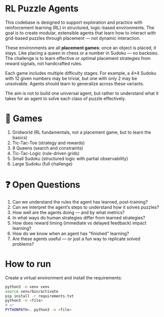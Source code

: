# RL Puzzle Agents

This codebase is designed to support exploration and practice with reinforcement learning (RL) in structured, logic-based environments. The goal is to create modular, extensible agents that learn how to interact with grid-based puzzles through placement — not dynamic interaction.

These environments are all **placement games**: once an object is placed, it stays. Like placing a queen in chess or a number in Sudoku — no backsies. The challenge is to learn effective or optimal placement strategies from reward signals, not handcrafted rules.

Each game includes multiple difficulty stages. For example, a 4×4 Sudoku with 12 given numbers may be trivial, but one with only 2 may be unsolvable. Agents should learn to generalize across these variants.

The aim is not to build one universal agent, but rather to understand what it takes for an agent to solve each class of puzzle effectively.

# 🧩 Games

1. Gridworld (RL fundamentals, not a placement game, but to learn the basics)
2. Tic-Tac-Toe (strategy and rewards)
3. 8 Queens (search and constraints)
4. Tic-Tac-Logic (rule-driven grids)
5. Small Sudoku (structured logic with partial observability)
6. Large Sudoku (full challenge)

# ❓ Open Questions

1. Can we understand the rules the agent has learned, post-training?
2. Can we interpret the agent’s steps to understand how it solves puzzles?
3. How well are the agents doing — and by what metrics?
4. In what ways do human strategies differ from learned strategies?
5. How does reward timing (immediate vs delayed feedback) impact learning?
6. How do we know when an agent has "finished" learning?
7. Are these agents useful — or just a fun way to replicate solved problems?

# How to run 

Create a virtual environment and install the requirements:

```bash
python3 -m venv venv
source venv/bin/activate
pip install -r requirements.txt
python3 -m <file> 
# or
PYTHONPATH=. python3 -m <file>
```

